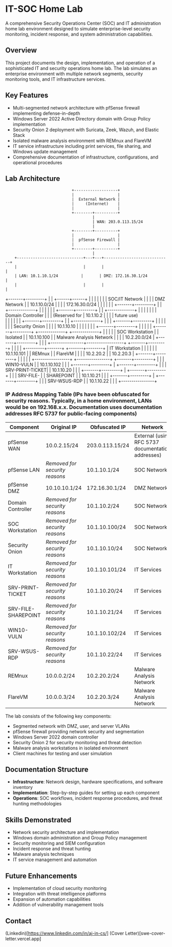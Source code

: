 # IT-SOC Home Lab

A comprehensive Security Operations Center (SOC) and IT administration home lab environment designed to simulate enterprise-level security monitoring, incident response, and system administration capabilities.

## Overview

This project documents the design, implementation, and operation of a sophisticated IT and security operations home lab. The lab simulates an enterprise environment with multiple network segments, security monitoring tools, and IT infrastructure services.

## Key Features

- Multi-segmented network architecture with pfSense firewall implementing defense-in-depth
- Windows Server 2022 Active Directory domain with Group Policy implementation
- Security Onion 2 deployment with Suricata, Zeek, Wazuh, and Elastic Stack
- Isolated malware analysis environment with REMnux and FlareVM
- IT service infrastructure including print services, file sharing, and Windows update management
- Comprehensive documentation of infrastructure, configurations, and operational procedures

## Lab Architecture

                                 +-------------------+
                                 |                   |
                                 |  External Network |
                                 |     (Internet)    |
                                 |                   |
                                 +--------+----------+
                                          |
                                          | WAN: 203.0.113.15/24
                                          |
                                 +--------+----------+
                                 |                   |
                                 |  pfSense Firewall |
                                 |                   |
                                 +--------+----------+
                                          |
        +-----------------------------+---+---+-----------------------------+
        |                             |       |                             |
        | LAN: 10.1.10.1/24          |       | DMZ: 172.16.30.1/24         |
        |                             |       |                             |

+-------+---------+ | | +------+------+
| | | | | |
| SOC/IT Network | | | | DMZ Network |
| 10.1.10.0/24 | | | | 172.16.30.0/24
| | | | | |
+-------+---------+ | | +-------------+
| | |
| | |
+-------+---------+ | | +-------------+
| | | | | |
| Domain Controller | | | (Reserved for
| 10.1.10.2 | | | | future use)  
| | | | | |
+-------+---------+ | | +-------------+
| | |
+-------+---------+ | |
| | | |
| Security Onion | | |
| 10.1.10.10 | | |
| | | |
+-------+---------+ | |
| | |
+-------+---------+ +-------------+ +-------------+
| | | |
| SOC Workstation | | Isolated |
| 10.1.10.100 | | Malware Analysis Network |
| | | 10.2.20.0/24 |
+-------+---------+ | |
| +----------------+------------------+
+-------+---------+ | |
| | +---------+-------+ +-------+--------+
| IT Workstation | | | | |
| 10.1.10.101 | | REMnux | | FlareVM |
| | | 10.2.20.2 | | 10.2.20.3 |
+-------+---------+ | | | |
| +-----------------+ +----------------+
+-------+---------+
| |
| WIN10-VULN |
| 10.1.10.102 |
| |
+-------+---------+
|
+-------+---------+
| |
| SRV-PRINT-TICKET|
| 10.1.10.20 |
| |
+-------+---------+
|
+-------+---------+
| |
| SRV-FILE- |
| SHAREPOINT |
| 10.1.10.21 |
| |
+-------+---------+
|
+-------+---------+
| |
| SRV-WSUS-RDP |
| 10.1.10.22 |
| |
+----------------+

### IP Address Mapping Table (IPs have been obfuscated for security reasons. Typically, in a home environment, LANs would be on 192.168.x.x. Documentation uses documentation addresses RFC 5737 for public-facing components)

| Component           | Original IP                    | Obfuscated IP   | Network                                           |
| ------------------- | ------------------------------ | --------------- | ------------------------------------------------- |
| pfSense WAN         | 10.0.2.15/24                   | 203.0.113.15/24 | External (using RFC 5737 documentation addresses) |
| pfSense LAN         | _Removed for security reasons_ | 10.1.10.1/24    | SOC Network                                       |
| pfSense DMZ         | 10.10.10.1/24                  | 172.16.30.1/24  | DMZ Network                                       |
| Domain Controller   | _Removed for security reasons_ | 10.1.10.2/24    | SOC Network                                       |
| SOC Workstation     | _Removed for security reasons_ | 10.1.10.100/24  | SOC Network                                       |
| Security Onion      | _Removed for security reasons_ | 10.1.10.10/24   | SOC Network                                       |
| IT Workstation      | _Removed for security reasons_ | 10.1.10.101/24  | IT Services                                       |
| SRV-PRINT-TICKET    | _Removed for security reasons_ | 10.1.10.20/24   | IT Services                                       |
| SRV-FILE-SHAREPOINT | _Removed for security reasons_ | 10.1.10.21/24   | IT Services                                       |
| WIN10-VULN          | _Removed for security reasons_ | 10.1.10.102/24  | IT Services                                       |
| SRV-WSUS-RDP        | _Removed for security reasons_ | 10.1.10.22/24   | IT Services                                       |
| REMnux              | 10.0.0.2/24                    | 10.2.20.2/24    | Malware Analysis Network                          |
| FlareVM             | 10.0.0.3/24                    | 10.2.20.3/24    | Malware Analysis Network                          |

The lab consists of the following key components:

- Segmented network with DMZ, user, and server VLANs
- pfSense firewall providing network security and segmentation
- Windows Server 2022 domain controller
- Security Onion 2 for security monitoring and threat detection
- Malware analysis workstations in isolated environment
- Client machines for testing and user simulation

## Documentation Structure

- **Infrastructure**: Network design, hardware specifications, and software inventory
- **Implementation**: Step-by-step guides for setting up each component
- **Operations**: SOC workflows, incident response procedures, and threat hunting methodologies

## Skills Demonstrated

- Network security architecture and implementation
- Windows domain administration and Group Policy management
- Security monitoring and SIEM configuration
- Incident response and threat hunting
- Malware analysis techniques
- IT service management and automation

## Future Enhancements

- Implementation of cloud security monitoring
- Integration with threat intelligence platforms
- Expansion of automation capabilities
- Addition of vulnerability management tools

## Contact

(Linkedin)[https://www.linkedin.com/in/aj-in-cs/]
(Cover Letter)[swe-cover-letter.vercel.app]
